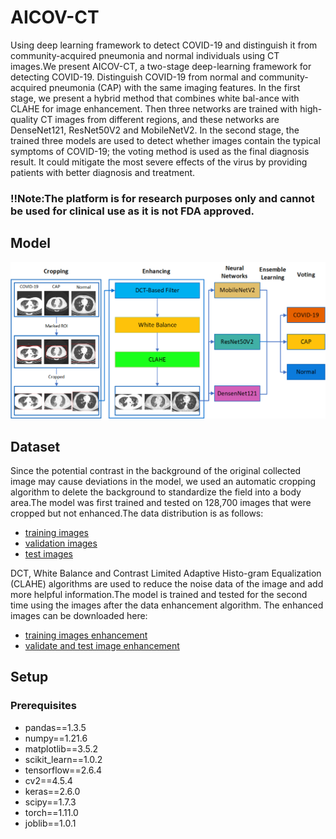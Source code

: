# AICOV-CT

Using deep learning framework to detect COVID-19 and distinguish it from community-acquired pneumonia and normal individuals using CT images.We present AICOV-CT, a two-stage deep-learning framework for detecting COVID-19. Distinguish COVID-19 from normal and community-acquired pneumonia (CAP) with the same imaging features. In the first stage, we present a hybrid method that combines white bal-ance with CLAHE for image enhancement. Then three networks are trained with high-quality CT images from different regions, and these networks are DenseNet121, ResNet50V2 and MobileNetV2. In the second stage, the trained three models are used to detect whether images contain the typical symptoms of COVID-19; the voting method is used as the final diagnosis result. It could mitigate the most severe effects of the virus by providing patients with better diagnosis and treatment.
### !!Note:The platform is for research purposes only and cannot be used for clinical use as it is not FDA approved.
## Model

![image](https://github.com/ren682/AICOV-CT/blob/main/img/Model.png)
## Dataset

Since the potential contrast in the background of the original collected image may cause deviations in the model, we used an automatic cropping algorithm to delete the background to standardize the field into a body area.The model was first trained and tested on 128,700 images that were cropped but not enhanced.The data distribution is as follows:
* [training images](https://www.kaggle.com/datasets/ironman3537/train-no-enhanced)
* [validation images](https://www.kaggle.com/datasets/ironman3537/val-no-enhanced)
* [test images](https://www.kaggle.com/datasets/ironman3537/test-no-enhanced)

DCT, White Balance and Contrast Limited Adaptive Histo-gram Equalization (CLAHE) algorithms are used to reduce the noise data of the image and add more helpful information.The model is trained and tested for the second time using the images after the data enhancement algorithm. The enhanced images can be downloaded here:
* [training images enhancement](https://www.kaggle.com/datasets/ironman3537/train-images-enhanced)
* [validate and test image enhancement](https://www.kaggle.com/datasets/ironman3537/val-test-images)

## Setup

### Prerequisites

* pandas==1.3.5
* numpy==1.21.6
* matplotlib==3.5.2
* scikit_learn==1.0.2
* tensorflow==2.6.4
* cv2==4.5.4
* keras==2.6.0
* scipy==1.7.3
* torch==1.11.0
* joblib==1.0.1
